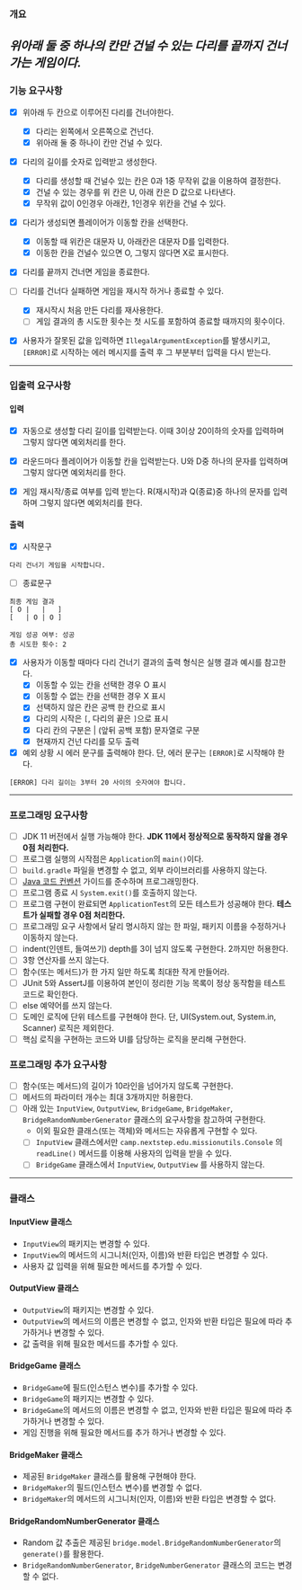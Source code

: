 ### 개요
*위아래 둘 중 하나의 칸만 건널 수 있는 다리를 끝까지 건너가는 게임이다.*
---
### 기능 요구사항
- [x] 위아래 두 칸으로 이루어진 다리를 건너야한다.
  - [x] 다리는 왼쪽에서 오른쪽으로 건넌다.
  - [x] 위아래 둘 중 하나이 칸만 건널 수 있다.

- [x] 다리의 길이를 숫자로 입력받고 생성한다.
  - [x] 다리를 생성할 때 건널수 있는 칸은 0과 1중 무작위 값을 이용하여 결정한다.
  - [x] 건널 수 있는 경우를 위 칸은 U, 아래 칸은 D 값으로 나타낸다.
  - [x] 무작위 값이 0인경우 아래칸, 1인경우 위칸을 건널 수 있다.

- [x] 다리가 생성되면 플레이어가 이동할 칸을 선택한다.
  - [x] 이동할 때 위칸은 대문자 U, 아래칸은 대문자 D를 입력한다.
  - [x] 이동한 칸을 건널수 있으면 O, 그렇지 않다면 X로 표시한다.

- [x] 다리를 끝까지 건너면 게임을 종료한다.

- [ ] 다리를 건너다 실패하면 게임을 재시작 하거나 종료할 수 있다.
  - [x] 재시작시 처음 만든 다리를 재사용한다.
  - [ ] 게임 결과의 총 시도한 횟수는 첫 시도를 포함하여 종료할 때까지의 횟수이다.

- [x] 사용자가 잘못된 값을 입력하면 `IllegalArgumentException`를 발생시키고, `[ERROR]`로 시작하는 에러 메시지를 출력 후 그 부분부터 입력을 다시 받는다.
---

### 입출력 요구사항

#### 입력
- [x] 자동으로 생성할 다리 길이를 입력받는다. 이때 3이상 20이하의 숫자를 입력하며 그렇지 않다면 예외처리를 한다.

- [x] 라운드마다 플레이어가 이동할 칸을 입력받는다. U와 D중 하나의 문자를 입력하며 그렇지 않다면 예외처리를 한다.

- [x] 게임 재시작/종료 여부를 입력 받는다. R(재시작)과 Q(종료)중 하나의 문자를 입력하며 그렇지 않다면 예외처리를 한다.


#### 출력
- [x] 시작문구
```
다리 건너기 게임을 시작합니다.
```

- [ ] 종료문구
```
최종 게임 결과
[ O |   |   ]
[   | O | O ]

게임 성공 여부: 성공
총 시도한 횟수: 2
```

- [x] 사용자가 이동할 때마다 다리 건너기 결과의 출력 형식은 실행 결과 예시를 참고한다.
  - [x] 이동할 수 있는 칸을 선택한 경우 O 표시
  - [x] 이동할 수 없는 칸을 선택한 경우 X 표시
  - [x] 선택하지 않은 칸은 공백 한 칸으로 표시
  - [x] 다리의 시작은 `[`, 다리의 끝은 `]`으로 표시
  - [x] 다리 칸의 구분은 | (앞뒤 공백 포함) 문자열로 구분
  - [x] 현재까지 건넌 다리를 모두 출력

- [x] 예외 상황 시 에러 문구를 출력해야 한다. 단, 에러 문구는 `[ERROR]`로 시작해야 한다.
```
[ERROR] 다리 길이는 3부터 20 사이의 숫자여야 합니다.
```
---

### 프로그래밍 요구사항
- [ ]  JDK 11 버전에서 실행 가능해야 한다. **JDK 11에서 정상적으로 동작하지 않을 경우 0점 처리한다.**
- [ ]  프로그램 실행의 시작점은 `Application`의 `main()`이다.
- [ ]  `build.gradle` 파일을 변경할 수 없고, 외부 라이브러리를 사용하지 않는다.
- [ ]  [Java 코드 컨벤션](https://github.com/woowacourse/woowacourse-docs/tree/master/styleguide/java) 가이드를 준수하며 프로그래밍한다.
- [ ]  프로그램 종료 시 `System.exit()`를 호출하지 않는다.
- [ ]  프로그램 구현이 완료되면 `ApplicationTest`의 모든 테스트가 성공해야 한다. **테스트가 실패할 경우 0점 처리한다.**
- [ ]  프로그래밍 요구 사항에서 달리 명시하지 않는 한 파일, 패키지 이름을 수정하거나 이동하지 않는다.
- [ ]  indent(인덴트, 들여쓰기) depth를 3이 넘지 않도록 구현한다. 2까지만 허용한다.
- [ ]  3항 연산자를 쓰지 않는다.
- [ ]  함수(또는 메서드)가 한 가지 일만 하도록 최대한 작게 만들어라.
- [ ]  JUnit 5와 AssertJ를 이용하여 본인이 정리한 기능 목록이 정상 동작함을 테스트 코드로 확인한다.
- [ ]  else 예약어를 쓰지 않는다.
- [ ]  도메인 로직에 단위 테스트를 구현해야 한다. 단, UI(System.out, System.in, Scanner) 로직은 제외한다.
- [ ]  핵심 로직을 구현하는 코드와 UI를 담당하는 로직을 분리해 구현한다.

### 프로그래밍 추가 요구사항
- [ ] 함수(또는 메서드)의 길이가 10라인을 넘어가지 않도록 구현한다.
- [ ] 메서드의 파라미터 개수는 최대 3개까지만 허용한다.
- [ ] 아래 있는 `InputView`, `OutputView`, `BridgeGame`, `BridgeMaker`, `BridgeRandomNumberGenerator` 클래스의 요구사항을 참고하여 구현한다.
  - 이외 필요한 클래스(또는 객체)와 메서드는 자유롭게 구현할 수 있다.
  - [ ] `InputView` 클래스에서만 `camp.nextstep.edu.missionutils.Console` 의 `readLine()` 메서드를 이용해 사용자의 입력을 받을 수 있다.
  - [ ] `BridgeGame` 클래스에서 `InputView`, `OutputView` 를 사용하지 않는다.

---
### 클래스

#### InputView 클래스
- `InputView`의 패키지는 변경할 수 있다.
- `InputView`의 메서드의 시그니처(인자, 이름)와 반환 타입은 변경할 수 있다.
- 사용자 값 입력을 위해 필요한 메서드를 추가할 수 있다.

#### OutputView 클래스
- `OutputView`의 패키지는 변경할 수 있다.
- `OutputView`의 메서드의 이름은 변경할 수 없고, 인자와 반환 타입은 필요에 따라 추가하거나 변경할 수 있다.
- 값 출력을 위해 필요한 메서드를 추가할 수 있다.

#### BridgeGame 클래스
- `BridgeGame`에 필드(인스턴스 변수)를 추가할 수 있다.
- `BridgeGame`의 패키지는 변경할 수 있다.
- `BridgeGame`의 메서드의 이름은 변경할 수 없고, 인자와 반환 타입은 필요에 따라 추가하거나 변경할 수 있다.
- 게임 진행을 위해 필요한 메서드를 추가 하거나 변경할 수 있다.

#### BridgeMaker 클래스
- 제공된 `BridgeMaker` 클래스를 활용해 구현해야 한다.
- `BridgeMaker`의 필드(인스턴스 변수)를 변경할 수 없다.
- `BridgeMaker`의 메서드의 시그니처(인자, 이름)와 반환 타입은 변경할 수 없다.

#### BridgeRandomNumberGenerator 클래스
- Random 값 추출은 제공된 `bridge.model.BridgeRandomNumberGenerator`의 `generate()`를 활용한다.
- `BridgeRandomNumberGenerator`, `BridgeNumberGenerator` 클래스의 코드는 변경할 수 없다.

